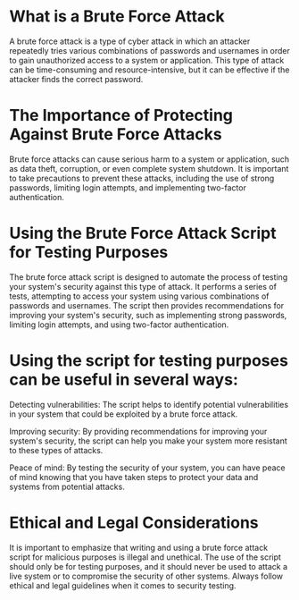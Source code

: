 # What is a Brute Force Attack

A brute force attack is a type of cyber attack in which an attacker repeatedly tries various combinations of passwords and usernames in order to gain unauthorized access to a system or application. This type of attack can be time-consuming and resource-intensive, but it can be effective if the attacker finds the correct password.

# The Importance of Protecting Against Brute Force Attacks

Brute force attacks can cause serious harm to a system or application, such as data theft, corruption, or even complete system shutdown. It is important to take precautions to prevent these attacks, including the use of strong passwords, limiting login attempts, and implementing two-factor authentication.

# Using the Brute Force Attack Script for Testing Purposes

The brute force attack script is designed to automate the process of testing your system's security against this type of attack. It performs a series of tests, attempting to access your system using various combinations of passwords and usernames. The script then provides recommendations for improving your system's security, such as implementing strong passwords, limiting login attempts, and using two-factor authentication.

# Using the script for testing purposes can be useful in several ways:

Detecting vulnerabilities: The script helps to identify potential vulnerabilities in your system that could be exploited by a brute force attack.

Improving security: By providing recommendations for improving your system's security, the script can help you make your system more resistant to these types of attacks.

Peace of mind: By testing the security of your system, you can have peace of mind knowing that you have taken steps to protect your data and systems from potential attacks.

# Ethical and Legal Considerations

It is important to emphasize that writing and using a brute force attack script for malicious purposes is illegal and unethical. The use of the script should only be for testing purposes, and it should never be used to attack a live system or to compromise the security of other systems. Always follow ethical and legal guidelines when it comes to security testing.
